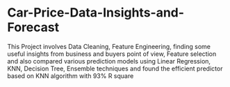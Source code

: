 # Car-Price-Data-Insights-and-Forecast
This Project involves Data Cleaning, Feature Engineering, finding some useful insights from business and buyers point of view, Feature selection and also compared various prediction models using Linear Regression, KNN, Decision Tree, Ensemble techniques and found the efficient predictor based on KNN algorithm with 93% R square

